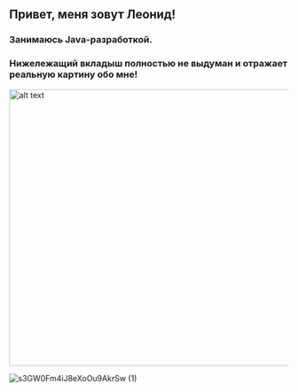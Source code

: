 ## Привет, меня зовут Леонид!
### Занимаюсь Java-разработкой.
### Нижележащий вкладыш полностью не выдуман и отражает реальную картину обо мне!
<img src="https://github.com/user-attachments/assets/8badbca8-7075-48d5-a1b0-2ee73e8d0804" alt="alt text" width="700" height="500">

![s3GW0Fm4iJ8eXoOu9AkrSw (1)](https://github.com/user-attachments/assets/3930eaa8-7011-457d-8f29-0832044b822b)

